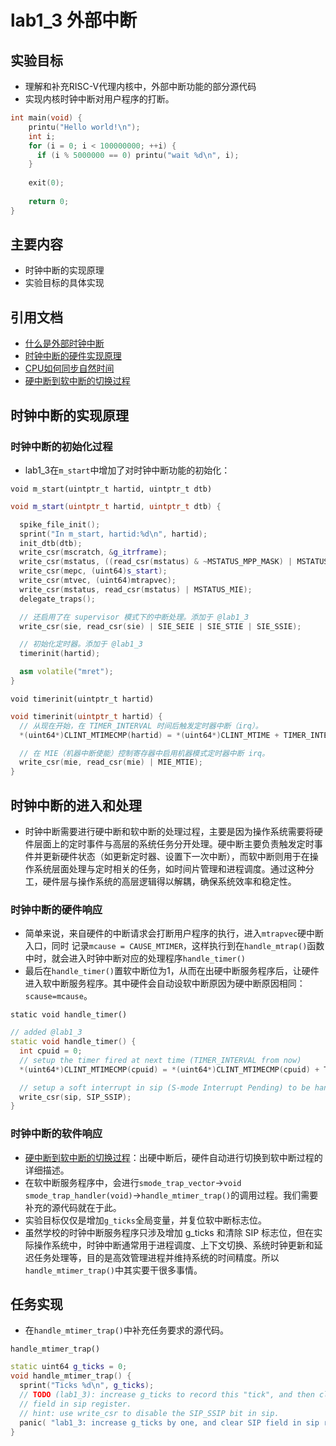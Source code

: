 # lab1_3 外部中断
## 实验目标
- 理解和补充RISC-V代理内核中，外部中断功能的部分源代码
- 实现内核时钟中断对用户程序的打断。
```cpp
int main(void) {
    printu("Hello world!\n");
    int i;
    for (i = 0; i < 100000000; ++i) {
      if (i % 5000000 == 0) printu("wait %d\n", i);
    }
 
    exit(0);
 
    return 0;
}
```
## 主要内容
- 时钟中断的实现原理
- 实验目标的具体实现

## 引用文档
- [什么是外部时钟中断](../doc/什么是外部时钟中断.md)
- [时钟中断的硬件实现原理](../doc/时钟中断的硬件实现原理.md)
- [CPU如何同步自然时间](../doc/CPU如何同步自然时间.md)
- [硬中断到软中断的切换过程](../doc/硬中断到软中断的切换过程.md)

## 时钟中断的实现原理
### 时钟中断的初始化过程
- lab1_3在`m_start`中增加了对时钟中断功能的初始化：

`void m_start(uintptr_t hartid, uintptr_t dtb)`
```cpp
void m_start(uintptr_t hartid, uintptr_t dtb) {

  spike_file_init();
  sprint("In m_start, hartid:%d\n", hartid);
  init_dtb(dtb);
  write_csr(mscratch, &g_itrframe);
  write_csr(mstatus, ((read_csr(mstatus) & ~MSTATUS_MPP_MASK) | MSTATUS_MPP_S));
  write_csr(mepc, (uint64)s_start);
  write_csr(mtvec, (uint64)mtrapvec);
  write_csr(mstatus, read_csr(mstatus) | MSTATUS_MIE);
  delegate_traps();

  // 还启用了在 supervisor 模式下的中断处理。添加于 @lab1_3
  write_csr(sie, read_csr(sie) | SIE_SEIE | SIE_STIE | SIE_SSIE);

  // 初始化定时器。添加于 @lab1_3
  timerinit(hartid);

  asm volatile("mret");
}
```

`void timerinit(uintptr_t hartid)`
```cpp
void timerinit(uintptr_t hartid) {
  // 从现在开始，在 TIMER_INTERVAL 时间后触发定时器中断（irq）。
  *(uint64*)CLINT_MTIMECMP(hartid) = *(uint64*)CLINT_MTIME + TIMER_INTERVAL;

  // 在 MIE（机器中断使能）控制寄存器中启用机器模式定时器中断 irq。
  write_csr(mie, read_csr(mie) | MIE_MTIE);
}
```

## 时钟中断的进入和处理
- 时钟中断需要进行硬中断和软中断的处理过程，主要是因为操作系统需要将硬件层面上的定时事件与高层的系统任务分开处理。硬中断主要负责触发定时事件并更新硬件状态（如更新定时器、设置下一次中断），而软中断则用于在操作系统层面处理与定时相关的任务，如时间片管理和进程调度。通过这种分工，硬件层与操作系统的高层逻辑得以解耦，确保系统效率和稳定性。
### 时钟中断的硬件响应
- 简单来说，来自硬件的中断请求会打断用户程序的执行，进入`mtrapvec`硬中断入口，同时
  记录`mcause = CAUSE_MTIMER`，这样执行到在`handle_mtrap()`函数中时，就会进入时钟中断对应的处理程序`handle_timer()`
- 最后在`handle_timer()`置软中断位为1，从而在出硬中断服务程序后，让硬件进入软中断服务程序。其中硬件会自动设软中断原因为硬中断原因相同：`scause=mcause`。

`static void handle_timer()`
```cpp
// added @lab1_3
static void handle_timer() {
  int cpuid = 0;
  // setup the timer fired at next time (TIMER_INTERVAL from now)
  *(uint64*)CLINT_MTIMECMP(cpuid) = *(uint64*)CLINT_MTIMECMP(cpuid) + TIMER_INTERVAL;

  // setup a soft interrupt in sip (S-mode Interrupt Pending) to be handled in S-mode
  write_csr(sip, SIP_SSIP);
}
```
### 时钟中断的软件响应
- [硬中断到软中断的切换过程](../doc/硬中断到软中断的切换过程.md)：出硬中断后，硬件自动进行切换到软中断过程的详细描述。
- 在软中断服务程序中，会进行`smode_trap_vector`->`void smode_trap_handler(void)`->`handle_mtimer_trap()`的调用过程。我们需要补充的源代码就在于此。
- 实验目标仅仅是增加`g_ticks`全局变量，并复位软中断标志位。
- 虽然学校的时钟中断服务程序只涉及增加 g_ticks 和清除 SIP 标志位，但在实际操作系统中，时钟中断通常用于进程调度、上下文切换、系统时钟更新和延迟任务处理等，目的是高效管理进程并维持系统的时间精度。所以`handle_mtimer_trap()`中其实要干很多事情。

## 任务实现
- 在`handle_mtimer_trap()`中补充任务要求的源代码。

`handle_mtimer_trap()`
```cpp
static uint64 g_ticks = 0;
void handle_mtimer_trap() {
  sprint("Ticks %d\n", g_ticks);
  // TODO (lab1_3): increase g_ticks to record this "tick", and then clear the "SIP"
  // field in sip register.
  // hint: use write_csr to disable the SIP_SSIP bit in sip.
  panic( "lab1_3: increase g_ticks by one, and clear SIP field in sip register.\n" );
}
```